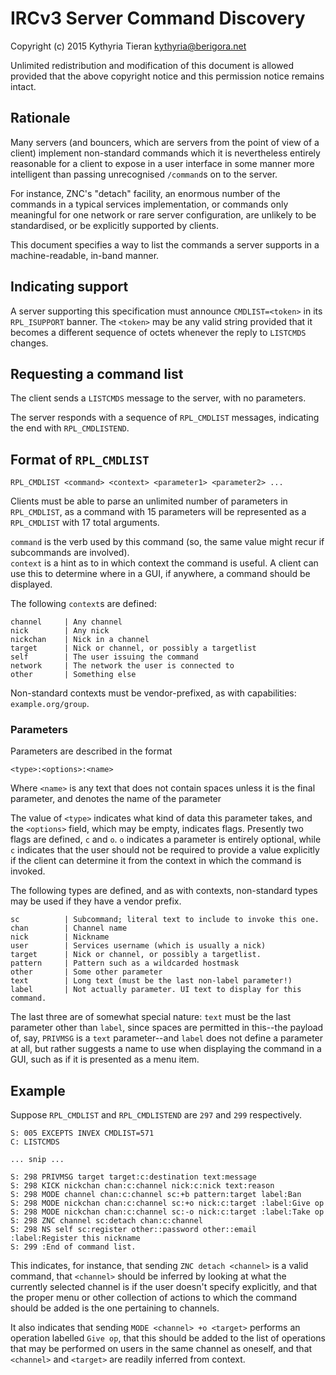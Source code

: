# IRCv3 Server Command Discovery

Copyright (c) 2015 Kythyria Tieran <kythyria@berigora.net>

Unlimited redistribution and modification of this document is allowed
provided that the above copyright notice and this permission notice
remains intact.

## Rationale

Many servers (and bouncers, which are servers from the point of view of a
client) implement non-standard commands which it is nevertheless entirely
reasonable for a client to expose in a user interface in some manner more
intelligent than passing unrecognised `/command`s on to the server.

For instance, ZNC's "detach" facility, an enormous number of the commands
in a typical services implementation, or commands only meaningful for one
network or rare server configuration, are unlikely to be standardised, or
be explicitly supported by clients.

This document specifies a way to list the commands a server supports in a
machine-readable, in-band manner.

## Indicating support

A server supporting this specification must announce `CMDLIST=<token>` in
its `RPL_ISUPPORT` banner. The `<token>` may be any valid string provided
that it becomes a different sequence of octets whenever the reply to
`LISTCMDS` changes.

## Requesting a command list

The client sends a `LISTCMDS` message to the server, with no parameters.

The server responds with a sequence of `RPL_CMDLIST` messages, indicating
the end with `RPL_CMDLISTEND`.

## Format of `RPL_CMDLIST`

```
RPL_CMDLIST <command> <context> <parameter1> <parameter2> ...
```

Clients must be able to parse an unlimited number of parameters in `RPL_CMDLIST`,
as a command with 15 parameters will be represented as a `RPL_CMDLIST` with
17 total arguments.

`command` is the verb used by this command (so, the same value might recur
if subcommands are involved).  
`context` is a hint as to in which context the command is useful. A client
can use this to determine where in a GUI, if anywhere, a command should be
displayed.

The following `context`s are defined:
```
channel     | Any channel
nick        | Any nick
nickchan    | Nick in a channel
target      | Nick or channel, or possibly a targetlist
self        | The user issuing the command
network     | The network the user is connected to
other       | Something else
```
Non-standard contexts must be vendor-prefixed, as with capabilities: `example.org/group`.

### Parameters
Parameters are described in the format
```
<type>:<options>:<name>
```
Where `<name>` is any text that does not contain spaces unless it is the final
parameter, and denotes the name of the parameter

The value of `<type>` indicates what kind of data this parameter takes, and the
`<options>` field, which may be empty, indicates flags. Presently two flags are
defined, `c` and `o`. `o` indicates a parameter is entirely optional, while `c`
indicates that the user should not be required to provide a value explicitly if
the client can determine it from the context in which the command is invoked.

The following types are defined, and as with contexts, non-standard types may
be used if they have a vendor prefix.
```
sc          | Subcommand; literal text to include to invoke this one.
chan        | Channel name
nick        | Nickname
user        | Services username (which is usually a nick)
target      | Nick or channel, or possibly a targetlist.
pattern     | Pattern such as a wildcarded hostmask
other       | Some other parameter
text        | Long text (must be the last non-label parameter!)
label       | Not actually parameter. UI text to display for this command.
```

The last three are of somewhat special nature: `text` must be the last parameter
other than `label`, since spaces are permitted in this--the payload of, say,
`PRIVMSG` is a `text` parameter--and `label` does not define a parameter at all,
but rather suggests a name to use when displaying the command in a GUI, such as
if it is presented as a menu item.

## Example
Suppose `RPL_CMDLIST` and `RPL_CMDLISTEND` are `297` and `299` respectively.
```
S: 005 EXCEPTS INVEX CMDLIST=571
C: LISTCMDS

... snip ...

S: 298 PRIVMSG target target:c:destination text:message
S: 298 KICK nickchan chan:c:channel nick:c:nick text:reason
S: 298 MODE channel chan:c:channel sc:+b pattern:target label:Ban
S: 298 MODE nickchan chan:c:channel sc:+o nick:c:target :label:Give op
S: 298 MODE nickchan chan:c:channel sc:-o nick:c:target :label:Take op
S: 298 ZNC channel sc:detach chan:c:channel
S: 298 NS self sc:register other::password other::email :label:Register this nickname
S: 299 :End of command list.
```

This indicates, for instance, that sending `ZNC detach <channel>` is a valid
command, that `<channel>` should be inferred by looking at what the currently
selected channel is if the user doesn't specify explicitly, and that the proper
menu or other collection of actions to which the command should be added is the
one pertaining to channels.

It also indicates that sending `MODE <channel> +o <target>` performs an operation
labelled `Give op`, that this should be added to the list of operations that may
be performed on users in the same channel as oneself, and that `<channel>` and
`<target>` are readily inferred from context.
